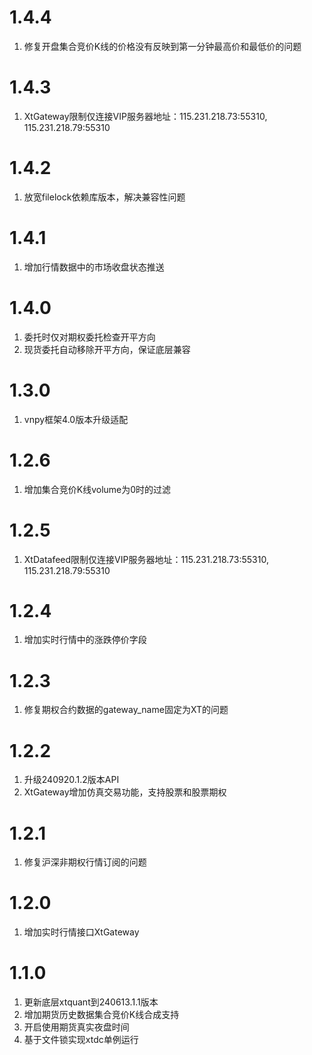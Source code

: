 # 1.4.4

1. 修复开盘集合竞价K线的价格没有反映到第一分钟最高价和最低价的问题

# 1.4.3

1. XtGateway限制仅连接VIP服务器地址：115.231.218.73:55310, 115.231.218.79:55310

# 1.4.2

1. 放宽filelock依赖库版本，解决兼容性问题

# 1.4.1

1. 增加行情数据中的市场收盘状态推送

# 1.4.0

1. 委托时仅对期权委托检查开平方向
2. 现货委托自动移除开平方向，保证底层兼容

# 1.3.0

1. vnpy框架4.0版本升级适配

# 1.2.6

1. 增加集合竞价K线volume为0时的过滤

# 1.2.5

1. XtDatafeed限制仅连接VIP服务器地址：115.231.218.73:55310, 115.231.218.79:55310

# 1.2.4

1. 增加实时行情中的涨跌停价字段

# 1.2.3

1. 修复期权合约数据的gateway_name固定为XT的问题

# 1.2.2

1. 升级240920.1.2版本API
2. XtGateway增加仿真交易功能，支持股票和股票期权

# 1.2.1

1. 修复沪深非期权行情订阅的问题

# 1.2.0

1. 增加实时行情接口XtGateway

# 1.1.0

1. 更新底层xtquant到240613.1.1版本
2. 增加期货历史数据集合竞价K线合成支持
3. 开启使用期货真实夜盘时间
4. 基于文件锁实现xtdc单例运行